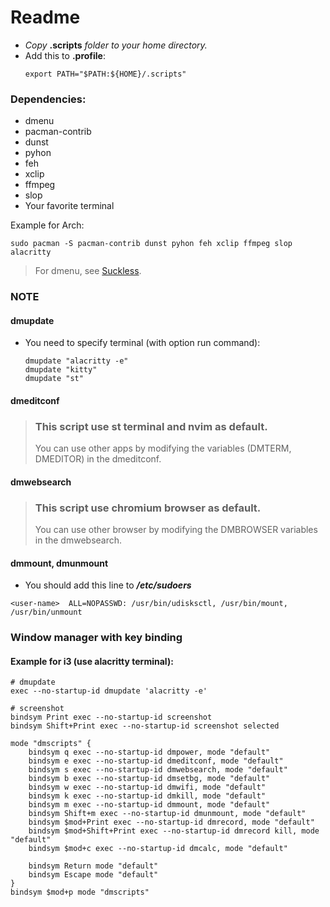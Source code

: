 # Readme

- *Copy* **.scripts** *folder to your home directory.*
- Add this to **.profile**:
  ```
  export PATH="$PATH:${HOME}/.scripts"
  ```

### Dependencies:
- dmenu
- pacman-contrib
- dunst
- pyhon
- feh
- xclip
- ffmpeg
- slop
- Your favorite terminal

Example for Arch:
```
sudo pacman -S pacman-contrib dunst pyhon feh xclip ffmpeg slop alacritty
```
> For dmenu, see [Suckless](https://github.com/nguyenletientrien/Dotfiles#suckless).

### NOTE
#### dmupdate
- You need to specify terminal (with option run command):
  ```
  dmupdate "alacritty -e"
  dmupdate "kitty"
  dmupdate "st"
  ```
#### dmeditconf
> ### This script use st terminal and nvim as default.
> You can use other apps by modifying the variables (DMTERM, DMEDITOR) in the dmeditconf.

#### dmwebsearch
> ### This script use chromium browser as default.
> You can use other browser by modifying the DMBROWSER variables in the dmwebsearch.

#### dmmount, dmunmount
- You should add this line to ***/etc/sudoers***
```
<user-name>  ALL=NOPASSWD: /usr/bin/udisksctl, /usr/bin/mount, /usr/bin/unmount
```

### Window manager with key binding
#### Example for i3 (use alacritty terminal):

```
# dmupdate
exec --no-startup-id dmupdate 'alacritty -e'
```
```
# screenshot
bindsym Print exec --no-startup-id screenshot
bindsym Shift+Print exec --no-startup-id screenshot selected
```
```
mode "dmscripts" {
    bindsym q exec --no-startup-id dmpower, mode "default"
    bindsym e exec --no-startup-id dmeditconf, mode "default"
    bindsym s exec --no-startup-id dmwebsearch, mode "default"
    bindsym b exec --no-startup-id dmsetbg, mode "default"
    bindsym w exec --no-startup-id dmwifi, mode "default"
    bindsym k exec --no-startup-id dmkill, mode "default"
    bindsym m exec --no-startup-id dmmount, mode "default"
    bindsym Shift+m exec --no-startup-id dmunmount, mode "default"
    bindsym $mod+Print exec --no-startup-id dmrecord, mode "default"
    bindsym $mod+Shift+Print exec --no-startup-id dmrecord kill, mode "default"
    bindsym $mod+c exec --no-startup-id dmcalc, mode "default"

    bindsym Return mode "default"
    bindsym Escape mode "default"
}
bindsym $mod+p mode "dmscripts"
```
